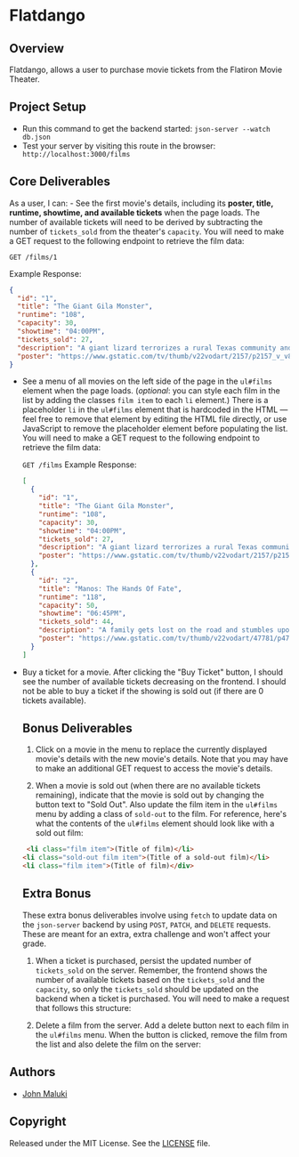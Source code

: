 # Flatdango

## Overview

Flatdango, allows a user to purchase movie tickets from the
Flatiron Movie Theater.

## Project Setup

- Run this command to get the backend started: `json-server --watch db.json`
- Test your server by visiting this route in the browser:` http://localhost:3000/films`

## Core Deliverables

As a user, I can: - See the first movie's details, including its **poster, title, runtime,
showtime, and available tickets** when the page loads. The number of
available tickets will need to be derived by subtracting the number of
`tickets_sold` from the theater's `capacity`. You will need to make a GET
request to the following endpoint to retrieve the film data:

`GET /films/1`

Example Response:

```json
{
  "id": "1",
  "title": "The Giant Gila Monster",
  "runtime": "108",
  "capacity": 30,
  "showtime": "04:00PM",
  "tickets_sold": 27,
  "description": "A giant lizard terrorizes a rural Texas community and a heroic teenager attempts to destroy the creature.",
  "poster": "https://www.gstatic.com/tv/thumb/v22vodart/2157/p2157_v_v8_ab.jpg"
}
```

- See a menu of all movies on the left side of the page in the `ul#films`
  element when the page loads. (_optional_: you can style each film in the list
  by adding the classes `film item` to each `li` element.) There is a
  placeholder `li` in the `ul#films` element that is hardcoded in the HTML —
  feel free to remove that element by editing the HTML file directly, or use
  JavaScript to remove the placeholder element before populating the list. You
  will need to make a GET request to the following endpoint to retrieve the
  film data:

  `GET /films`
  Example Response:

  ```json
  [
    {
      "id": "1",
      "title": "The Giant Gila Monster",
      "runtime": "108",
      "capacity": 30,
      "showtime": "04:00PM",
      "tickets_sold": 27,
      "description": "A giant lizard terrorizes a rural Texas community and a heroic teenager attempts to destroy the creature.",
      "poster": "https://www.gstatic.com/tv/thumb/v22vodart/2157/p2157_v_v8_ab.jpg"
    },
    {
      "id": "2",
      "title": "Manos: The Hands Of Fate",
      "runtime": "118",
      "capacity": 50,
      "showtime": "06:45PM",
      "tickets_sold": 44,
      "description": "A family gets lost on the road and stumbles upon a hidden, underground, devil-worshiping cult led by the fearsome Master and his servant Torgo.",
      "poster": "https://www.gstatic.com/tv/thumb/v22vodart/47781/p47781_v_v8_ac.jpg"
    }
  ]
  ```

- Buy a ticket for a movie. After clicking the "Buy Ticket" button, I should
  see the number of available tickets decreasing on the frontend. I should not
  be able to buy a ticket if the showing is sold out (if there are 0 tickets
  available).

  ## Bonus Deliverables

  1. Click on a movie in the menu to replace the currently displayed movie's
     details with the new movie's details. Note that you may have to make an
     additional GET request to access the movie's details.

  2. When a movie is sold out (when there are no available tickets remaining),
     indicate that the movie is sold out by changing the button text to "Sold
     Out". Also update the film item in the `ul#films` menu by adding a class of
     `sold-out` to the film. For reference, here's what the contents of the
     `ul#films` element should look like with a sold out film:

  ```html
   <li class="film item">(Title of film)</li>
  <li class="sold-out film item">(Title of a sold-out film)</li>
  <li class="film item">(Title of film)</div>
  ```

  ## Extra Bonus

  These extra bonus deliverables involve using `fetch` to update data on the
  `json-server` backend by using `POST`, `PATCH`, and `DELETE` requests. These are
  meant for an extra, extra challenge and won't affect your grade.

  1. When a ticket is purchased, persist the updated number of `tickets_sold` on
     the server. Remember, the frontend shows the number of available tickets
     based on the `tickets_sold` and the `capacity`, so only the `tickets_sold`
     should be updated on the backend when a ticket is purchased. You will need to
     make a request that follows this structure:

  2. Delete a film from the server. Add a delete button next to each film in the
     `ul#films` menu. When the button is clicked, remove the film from the list
     and also delete the film on the server:

## Authors

- [John Maluki](https://github.com/john-maluki)

## Copyright

Released under the MIT License. See the [LICENSE](https://github.com/john-maluki/Flatdango/blob/main/LICENSE) file.

